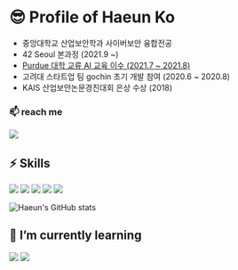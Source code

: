 # 😎 Profile of Haeun Ko

- 중앙대학교 산업보안학과 사이버보안 융합전공
- 42 Seoul 본과정 (2021.9 ~)
- <a href="https://github.com/hekoh99/UAV">Purdue 대학 교류 AI 교육 이수 (2021.7 ~ 2021.8) </a>
- 고려대 스타트업 팀 gochin 초기 개발 참여 (2020.6 ~ 2020.8)
- KAIS 산업보안논문경진대회 은상 수상 (2018)

### 📫 reach me
<img src="https://img.shields.io/badge/hekoh99@naver.com-EA4335?style=flat&logo=Gmail&logoColor=white"/> 


## ⚡ Skills

<img src="https://img.shields.io/badge/42Seoul-000000?style=for-the-badge&logo=42&logoColor=white"/> <img src="https://img.shields.io/badge/React-61DAFB?style=for-the-badge&logo=React&logoColor=white"/> <img src="https://img.shields.io/badge/NodeJs-339933?style=for-the-badge&logo=Node.js&logoColor=white"/> <img src="https://img.shields.io/badge/javascript-F7DF1E?style=for-the-badge&logo=JavaScript&logoColor=white"/> <img src="https://img.shields.io/badge/Express-000000?style=for-the-badge&logo=Express&logoColor=white"/> 


![Haeun's GitHub stats](https://github-readme-stats.vercel.app/api?username=hekoh99&show_icons=true&theme=radical)


## 🌱 I’m currently learning
<img src="https://img.shields.io/badge/NestJs-E0234E?style=for-the-badge&logo=NestJs&logoColor=white"/> <img src="https://img.shields.io/badge/Swift-F05138?style=for-the-badge&logo=Swift&logoColor=white"/>
